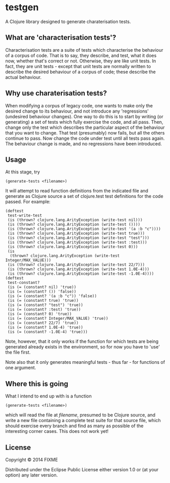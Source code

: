 # testgen

A Clojure library designed to generate charaterisation tests.

## What are 'characterisation tests'?

Characterisation tests are a suite of tests which characterise the behaviour of a corpus of code. That is to say, they describe, and test, what it does now, whether that's correct or not. Otherwise, they are like unit tests. In fact, they are unit tests - except that unit tests are normally written to describe the desired behaviour of a corpus of code; these describe the actual behaviour.

## Why use charaterisation tests?

When modifying a corpus of legacy code, one wants to make only the desired change to its behaviour, and not introduce any 'regressions' (undesired behaviour changes). One way to do this is to start by writing (or generating) a set of tests which fully exercise the code, and all pass. Then, change only the test which describes the particular aspect of the behaviour that you want to change. That test (presumably) now fails, but all the others continue to pass. Now change the code under test until all tests pass again. The behaviour change is made, and no regressions have been introduced.

## Usage

At this stage, try

    (generate-tests <filename>)

It will attempt to read function definitions from the indicated file and generate as Clojure source a set of clojure.test test definitions
for the code passed. For example:

    (deftest
     test-write-test
     (is (thrown? clojure.lang.ArityException (write-test nil)))
     (is (thrown? clojure.lang.ArityException (write-test ())))
     (is (thrown? clojure.lang.ArityException (write-test '(a :b "c"))))
     (is (thrown? clojure.lang.ArityException (write-test true)))
     (is (thrown? clojure.lang.ArityException (write-test "test")))
     (is (thrown? clojure.lang.ArityException (write-test :test)))
     (is (thrown? clojure.lang.ArityException (write-test 0)))
     (is
      (thrown? clojure.lang.ArityException (write-test Integer/MAX_VALUE)))
     (is (thrown? clojure.lang.ArityException (write-test 22/7)))
     (is (thrown? clojure.lang.ArityException (write-test 1.0E-4)))
     (is (thrown? clojure.lang.ArityException (write-test -1.0E-4))))
    (deftest
     test-constant?
     (is (= (constant? nil) 'true))
     (is (= (constant? ()) 'false))
     (is (= (constant? '(a :b "c")) 'false))
     (is (= (constant? true) 'true))
     (is (= (constant? "test") 'true))
     (is (= (constant? :test) 'true))
     (is (= (constant? 0) 'true))
     (is (= (constant? Integer/MAX_VALUE) 'true))
     (is (= (constant? 22/7) 'true))
     (is (= (constant? 1.0E-4) 'true))
     (is (= (constant? -1.0E-4) 'true)))


Note, however, that it only works if the function for which tests are being generated already exists in the environment, so for now you have to 'use' the file first.

Note also that it only generates meaningful tests - thus far - for functions of one argument.

## Where this is going

What I intend to end up with is a function

    (generate-tests <filename>)

which will read the file at *filename*, presumed to be Clojure source, and write a new file containing a complete test suite for that source file, which should exercise every branch and find as many as possible of the interesting corner cases. This does not work yet!

## License

Copyright © 2014 FIXME

Distributed under the Eclipse Public License either version 1.0 or (at
your option) any later version.
